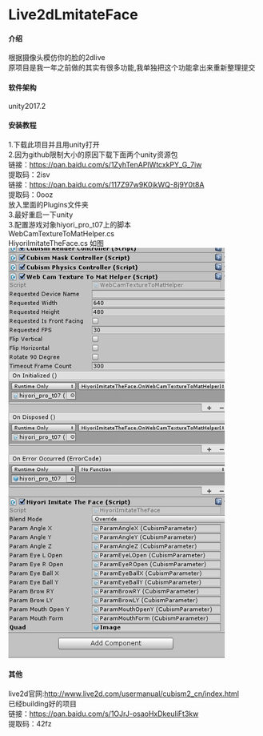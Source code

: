 # Live2dLmitateFace

#### 介绍
  根据摄像头模仿你的脸的2dlive  
  原项目是我一年之前做的其实有很多功能,我单独把这个功能拿出来重新整理提交

#### 软件架构
  unity2017.2

#### 安装教程
1.下载此项目并且用unity打开  
2.因为github限制大小的原因下载下面两个unity资源包  
链接：https://pan.baidu.com/s/1ZyhTenAPIWtcxkPY_G_7iw    
提取码：2isv   
链接：https://pan.baidu.com/s/117Z97w9K0jkWQ-8j9Y0t8A   
提取码：0ooz   
放入里面的Plugins文件夹  
3.最好重启一下unity  
3.配置游戏对象hiyori_pro_t07上的脚本  
WebCamTextureToMatHelper.cs  
HiyoriImitateTheFace.cs
如图  
![描述](https://github.com/Shintaroa/Live2dLmitateFace/blob/master/configuration.png?raw=true)

#### 其他
live2d官网:http://www.live2d.com/usermanual/cubism2_cn/index.html  
已经building好的项目  
链接：https://pan.baidu.com/s/1OJrJ-osaoHxDkeuIiFt3kw   
提取码：42fz 
